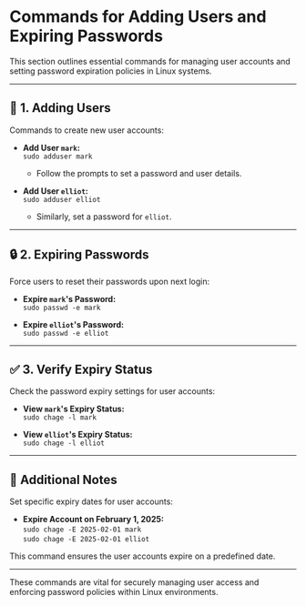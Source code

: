 # Commands for Adding Users and Expiring Passwords  

This section outlines essential commands for managing user accounts and setting password expiration policies in Linux systems.

---

## 👤 1. Adding Users  

Commands to create new user accounts:  
- **Add User `mark`:**  
  `sudo adduser mark`  
  - Follow the prompts to set a password and user details.  

- **Add User `elliot`:**  
  `sudo adduser elliot`  
  - Similarly, set a password for `elliot`.  

---

## 🔒 2. Expiring Passwords  

Force users to reset their passwords upon next login:  
- **Expire `mark`'s Password:**  
  `sudo passwd -e mark`  

- **Expire `elliot`'s Password:**  
  `sudo passwd -e elliot`  

---

## ✅ 3. Verify Expiry Status  

Check the password expiry settings for user accounts:  
- **View `mark`'s Expiry Status:**  
  `sudo chage -l mark`  

- **View `elliot`'s Expiry Status:**  
  `sudo chage -l elliot`  

---

## 📅 Additional Notes  

Set specific expiry dates for user accounts:  
- **Expire Account on February 1, 2025:**  
  `sudo chage -E 2025-02-01 mark`  
  `sudo chage -E 2025-02-01 elliot`  

This command ensures the user accounts expire on a predefined date.  

---

These commands are vital for securely managing user access and enforcing password policies within Linux environments.
